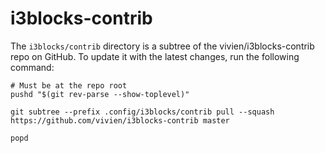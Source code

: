# i3blocks-contrib

The `i3blocks/contrib` directory is a subtree of the vivien/i3blocks-contrib
repo on GitHub. To update it with the latest changes, run the following command:

```shell
# Must be at the repo root
pushd "$(git rev-parse --show-toplevel)"

git subtree --prefix .config/i3blocks/contrib pull --squash https://github.com/vivien/i3blocks-contrib master

popd
```
